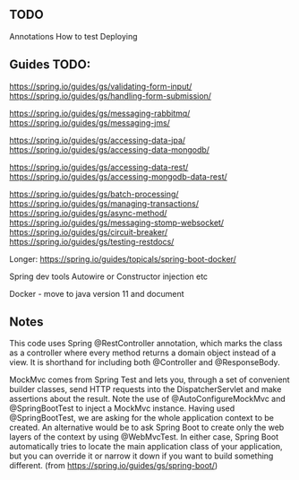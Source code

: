 ## TODO
Annotations
How to test
Deploying

## Guides TODO:


https://spring.io/guides/gs/validating-form-input/
https://spring.io/guides/gs/handling-form-submission/

https://spring.io/guides/gs/messaging-rabbitmq/
https://spring.io/guides/gs/messaging-jms/

https://spring.io/guides/gs/accessing-data-jpa/
https://spring.io/guides/gs/accessing-data-mongodb/

https://spring.io/guides/gs/accessing-data-rest/
https://spring.io/guides/gs/accessing-mongodb-data-rest/

https://spring.io/guides/gs/batch-processing/
https://spring.io/guides/gs/managing-transactions/
https://spring.io/guides/gs/async-method/
https://spring.io/guides/gs/messaging-stomp-websocket/
https://spring.io/guides/gs/circuit-breaker/
https://spring.io/guides/gs/testing-restdocs/

Longer: https://spring.io/guides/topicals/spring-boot-docker/

Spring dev tools
Autowire or Constructor injection etc

Docker - move to java version 11 and document 


## Notes
This code uses Spring @RestController annotation, which marks the class as a controller where every method returns a domain object instead of a view. It is shorthand for including both @Controller and @ResponseBody.

MockMvc comes from Spring Test and lets you, through a set of convenient builder classes, send HTTP requests into the DispatcherServlet and make assertions about the result. Note the use of @AutoConfigureMockMvc and @SpringBootTest to inject a MockMvc instance. Having used @SpringBootTest, we are asking for the whole application context to be created. An alternative would be to ask Spring Boot to create only the web layers of the context by using @WebMvcTest. In either case, Spring Boot automatically tries to locate the main application class of your application, but you can override it or narrow it down if you want to build something different.
(from https://spring.io/guides/gs/spring-boot/)

